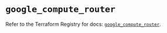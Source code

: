 # `google_compute_router`

Refer to the Terraform Registry for docs: [`google_compute_router`](https://registry.terraform.io/providers/hashicorp/google-beta/5.30.0/docs/resources/google_compute_router).
